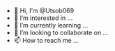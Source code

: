 - 👋 Hi, I’m @Utsob069
- 👀 I’m interested in ...
- 🌱 I’m currently learning ...
- 💞️ I’m looking to collaborate on ...
- 📫 How to reach me ...

<!---
Utsob069/Utsob069 is a ✨ special ✨ repository because its `README.md` (this file) appears on your GitHub profile.
You can click the Preview link to take a look at your changes.
--->

